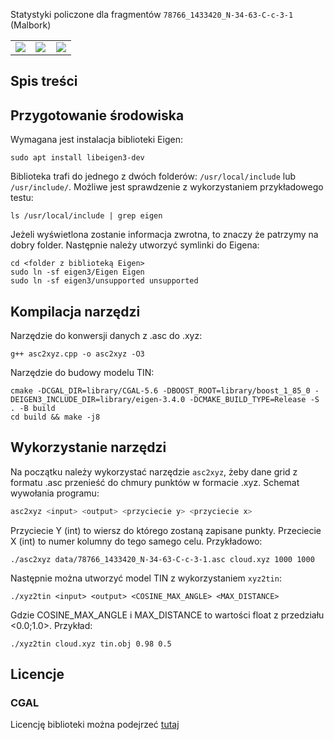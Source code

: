 Statystyki policzone dla fragmentów `78766_1433420_N-34-63-C-c-3-1` (Malbork)

<table width="100%">
  <tr>
  <td width="33%"><img src="https://github.com/s3gf4u17/3dgeolab-GridToTin/assets/86662946/3c068969-294d-47b8-b636-a20b3697c7ac"/></td>
  <td width="33%"><img src="https://github.com/s3gf4u17/3dgeolab-GridToTin/assets/86662946/05e5bb55-fa63-478f-a7bf-e73a834af0b9"/></td>
  <td width="33%"><img src="https://github.com/s3gf4u17/3dgeolab-GridToTin/assets/86662946/1e598fe2-5d5c-4aa6-8ae3-4176fc37adbc"/></td>
  </tr>
</table>

## Spis treści

## Przygotowanie środowiska

Wymagana jest instalacja biblioteki Eigen:

```
sudo apt install libeigen3-dev
```

Biblioteka trafi do jednego z dwóch folderów: `/usr/local/include` lub `/usr/include/`. Możliwe jest sprawdzenie z wykorzystaniem przykładowego testu:

```
ls /usr/local/include | grep eigen
```

Jeżeli wyświetlona zostanie informacja zwrotna, to znaczy że patrzymy na dobry folder. Następnie należy utworzyć symlinki do Eigena:

```
cd <folder z biblioteką Eigen>
sudo ln -sf eigen3/Eigen Eigen
sudo ln -sf eigen3/unsupported unsupported
```

## Kompilacja narzędzi

Narzędzie do konwersji danych z .asc do .xyz:

```
g++ asc2xyz.cpp -o asc2xyz -O3
```

Narzędzie do budowy modelu TIN:

```
cmake -DCGAL_DIR=library/CGAL-5.6 -DBOOST_ROOT=library/boost_1_85_0 -DEIGEN3_INCLUDE_DIR=library/eigen-3.4.0 -DCMAKE_BUILD_TYPE=Release -S . -B build
cd build && make -j8
```

## Wykorzystanie narzędzi

Na początku należy wykorzystać narzędzie `asc2xyz`, żeby dane grid z formatu .asc przenieść do chmury punktów w formacie .xyz. Schemat wywołania programu:

```bash
asc2xyz <input> <output> <przyciecie y> <przyciecie x>
```

Przyciecie Y (int) to wiersz do którego zostaną zapisane punkty. Przeciecie X (int) to numer kolumny do tego samego celu. Przykładowo:

```
./asc2xyz data/78766_1433420_N-34-63-C-c-3-1.asc cloud.xyz 1000 1000
```

Następnie można utworzyć model TIN z wykorzystaniem `xyz2tin`:

```
./xyz2tin <input> <output> <COSINE_MAX_ANGLE> <MAX_DISTANCE>
```

Gdzie COSINE_MAX_ANGLE i MAX_DISTANCE to wartości float z przedziału <0.0;1.0>. Przykład:

```
./xyz2tin cloud.xyz tin.obj 0.98 0.5
```

## Licencje

### CGAL

Licencję biblioteki można podejrzeć [tutaj](https://www.cgal.org/license.html)